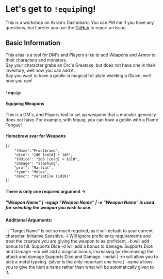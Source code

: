 # Let's get to `!equip`ing! 
This is a workshop on Avrae's Dashobard.
You can PM me if you have any questions, but I prefer you use the [GitHub](https://github.com/Adalbar3333/Lets_get_to_Equiping/) to report an issue.

## Basic Information 
This alias is a tool for DM's and Players alike to add Weapons and Armor to their characters and monsters. <br>
Say your character grabs an Orc's Greataxe, but does not have one in their inventory, well now you can add it.<br>
Say you want to have a goblin in magical full plate wielding a Glaive, well now you can! 

### `!equip`
#### Equiping Weapons
This is a DM's, and Players tool to set up weapons that a monster generally does not have. For example, with !equip, you can have a goblin with a Flame Tongue!
#### Homebrew svar for Weapons
```!svar homebrewWeapon
[{
    "fName":"Frostbrand",
    "dice": "2d6 [cold] + 1d8",
    "THDice": "2d6 [cold] + 1d10",
    "damage": "slashing",
    "prof": "Martial",
    "type": "Melee",
    "desc": "Versatile (1d10)"
}]
```
#### There is only one required argument ->
##### "Weapon Name" | -equip "Weapon Name" | -e "Weapon Name" is used for selecting the weapon you wish to use.
#### Additional Arguments:
-t "Target Name" is not so much required, as it will default to your current character. Initiative Sensitive.
-i Will ignore proficiency requirements and treat the creature you are giving the weapon to as proficient.
-b will add bonus to hit. Supports Dice
-d will add a bonus to damage. Supports Dice and Damage
-mb will add a magical bonus, increasing (or decreasing) the attack and damage Supports Dice and Damage.
-metal | -m will allow you to pick a metal typeing. (silver is the only important one here.)
-name allows you to give the item a name rather than what will be automatically given to it.
